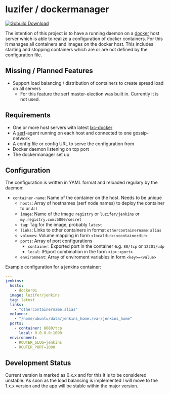 # luzifer / dockermanager

[![Gobuild Download](http://gobuild.io/badge/github.com/Luzifer/dockermanager/downloads.svg)](http://gobuild.io/github.com/Luzifer/dockermanager)

The intention of this project is to have a running daemon on a [docker](https://www.docker.com/) host server which is able to realize a configuration of docker containers. For this it manages all containers and images on the docker host. This includes starting and stopping containers which are or are not defined by the configuration file.

## Missing / Planned Features

- Support load balancing / distribution of containers to create spread load on all servers
  - For this feature the serf master-election was built in. Currently it is not used.

## Requirements

- One or more host servers with latest [lxc-docker](https://docs.docker.com/installation/ubuntulinux/)
- A [serf](http://www.serfdom.io/)-agent running on each host and connected to one gossip-network
- A config file or config URL to serve the configuration from
- Docker daemon listening on tcp port
- The dockermanager set up

## Configuration

The configuration is written in YAML format and reloaded regulary by the daemon:

- `container-name`: Name of the container on the host. Needs to be unique
  - `hosts`: Array of hostnames (serf node names) to deploy the container to or `ALL`
  - `image`: Name of the image `registry` or `luzifer/jenkins` or `my.registry.com:5000/secret`
  - `tag`: Tag for the image, probably `latest`
  - `links`: Links to other containers in format `othercontainername:alias`
  - `volumes`: Volume mapping in form `<localdir>:<containerdir>`
  - `ports`: Array of port configurations
    - `container`: Exported port in the container e.g. `80/tcp` or `12201/udp`
    - `local`: IP/port combination in the form `<ip>:<port>`
  - `environment`: Array of enviroment variables in form `<key>=<value>`

Example configuration for a jenkins container:

```yaml
---
jenkins:
  hosts:
    - docker01
  image: luzifer/jenkins
  tag: latest
  links:
    - "othercontainername:alias"
  volumes:
    - "/home/ubuntu/data/jenkins_home:/var/jenkins_home"
  ports:
    - container: 8080/tcp
      local: 0.0.0.0:1000
  environment:
    - ROUTER_SLUG=jenkins
    - ROUTER_PORT=1000
```

## Development Status

Current version is marked as 0.x.x and for this it is to be considered unstable. As soon as the load balancing is implemented I will move to the 1.x.x version and the app will be stable within the major version.
